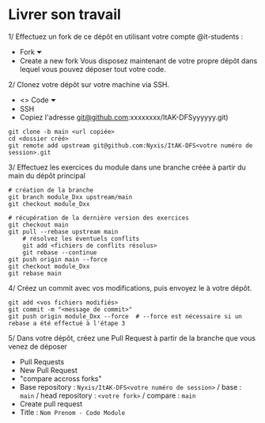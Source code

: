 # Livrer son travail

1/ Effectuez un fork de ce dépôt en utilisant votre compte @it-students :
- Fork ⏷
- Create a new fork
Vous disposez maintenant de votre propre dépôt dans lequel vous pouvez déposer tout votre code.

2/ Clonez votre dépôt sur votre machine via SSH.
- <> Code ⏷
- SSH
- Copiez l'adresse git@github.com:xxxxxxxx/ItAK-DFSyyyyyy.git)

```shell
git clone -b main <url copiée>
cd <dossier créé>
git remote add upstream git@github.com:Nyxis/ItAK-DFS<votre numéro de session>.git
```

3/ Effectuez les exercices du module dans une branche créée à partir du main du dépôt principal
```shell
# création de la branche
git branch module_Dxx upstream/main
git checkout module_Dxx

# récupération de la dernière version des exercices
git checkout main
git pull --rebase upstream main
    # résolvez les éventuels conflits
    git add <fichiers de conflits résolus>
    git rebase --continue
git push origin main --force
git checkout module_Dxx
git rebase main
```

4/ Créez un commit avec vos modifications, puis envoyez le à votre dépôt.
```shell
git add <vos fichiers modifiés>
git commit -m "<message de commit>"
git push origin module_Dxx --force  # --force est nécessaire si un rebase a été effectué à l'étape 3
```

5/ Dans votre dépôt, créez une Pull Request à partir de la branche que vous venez de déposer
- Pull Requests
- New Pull Request
- "compare accross forks"
- Base repository : `Nyxis/ItAK-DFS<votre numéro de session>` / base : `main` / head repository : `<votre fork>` / compare : `main`
- Create pull request
- Title : `Nom Prenom - Code Module`

